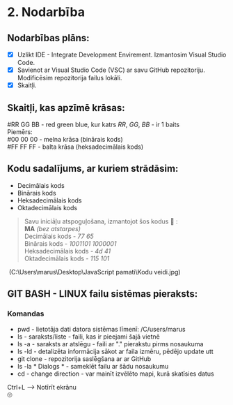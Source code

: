 # 2. Nodarbība 
## Nodarbības plāns: 
  - [x] Uzlikt IDE - Integrate Development Envirement. Izmantosim Visual Studio Code. 
  - [x] Savienot ar Visual Studio Code (VSC) ar savu GitHub repozitoriju. Modificēsim repozitorija failus lokāli. 
  - [x] Skaitļi. 

## Skaitļi, kas apzīmē krāsas:
#RR GG BB - red green blue, kur katrs *RR*, *GG*, *BB* - ir 1 baits  
Piemērs:  
#00 00 00 - melna krāsa (binārais kods)  
#FF FF FF - balta krāsa (heksadecimālais kods)  

## Kodu sadalījums, ar kuriem strādāsim: 
- Decimālais kods 
- Binārais kods 
- Heksadecimālais kods 
- Oktadecimālais kods 

> Savu iniciāļu atspoguļošana, izmantojot šos kodus :slightly_smiling_face: :  
> **MA** *(bez atstarpes)*   
> Decimālais kods - *77 65*   
> Binārais kods - *1001101 1000001*  
> Heksadecimālais kods - *4d 41*  
> Oktadecimālais kods - *115 101*  


 <img> (C:\Users\marus\Desktop\JavaScript pamati\Kodu veidi.jpg)  </img>




## GIT BASH - LINUX failu sistēmas pieraksts: 
### Komandas
- pwd - lietotāja dati datora sistēmas līmenī: /C/users/marus  
- ls - saraksts/liste - faili, kas ir pieejami šajā vietnē  
- ls -a - saraksts ar atslēgu - faili ar "." pierakstu pirms nosaukuma  
- ls -ld - detalizēta informācija sākot ar faila izmēru, pēdējo update utt  
- git clone - repozitorija saslēgšana ar ar GitHub  
- ls -la * Dialogs * - sameklēt failu ar šādu nosaukumu  
- cd - change direction - var mainīt izvēlēto mapi, kurā skatīsies datus  


Ctrl+L --> Notīrīt ekrānu  
:roll_eyes: